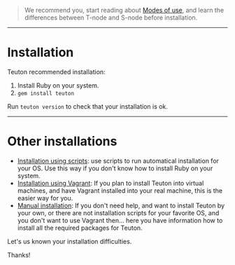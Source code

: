 
> We recommend you, start reading about [Modes of use](modes_of_use.md), and learn the differences between T-node and S-node before installation.

---
# Installation

Teuton recommended installation:

1. Install Ruby on your system.
2. `gem install teuton`

Run `teuton version` to check that your installation is ok.

---
# Other installations

* [Installation using scripts](scripts_install.md): use scripts to run automatical installation for your OS. Use this way if you don't know how to install Ruby on your system.
* [Installation using Vagrant](vagrant_install.md): If you plan to install Teuton into virtual machines, and have Vagrant installed into your real machine, this is the easier way for you.
* [Manual installation](manual_install.md): If you don't need help, and want to install Teuton by your own, or there are not installation scripts for your favorite OS, and you don't want to use Vagrant then... here you have information how to install all the required packages for Teuton.

Let's us known your installation difficulties.

Thanks!
